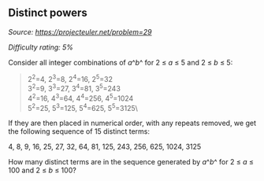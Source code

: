 Distinct powers
---------------

*Source: https://projecteuler.net/problem=29*


*Difficulty rating: 5%*

Consider all integer combinations of *a*^*b*^ for 2 ≤ *a* ≤ 5 and 2 ≤
*b* ≤ 5:

> 2<sup>2</sup>=4, 2<sup>3</sup>=8, 2<sup>4</sup>=16, 2<sup>5</sup>=32\
>  3<sup>2</sup>=9, 3<sup>3</sup>=27, 3<sup>4</sup>=81, 3<sup>5</sup>=243\
>  4<sup>2</sup>=16, 4<sup>3</sup>=64, 4<sup>4</sup>=256, 4<sup>5</sup>=1024\
>  5<sup>2</sup>=25, 5<sup>3</sup>=125, 5<sup>4</sup>=625, 5<sup>5</sup>=3125\

If they are then placed in numerical order, with any repeats removed, we
get the following sequence of 15 distinct terms:

4, 8, 9, 16, 25, 27, 32, 64, 81, 125, 243, 256, 625, 1024, 3125

How many distinct terms are in the sequence generated by *a*^*b*^ for 2
≤ *a* ≤ 100 and 2 ≤ *b* ≤ 100?
